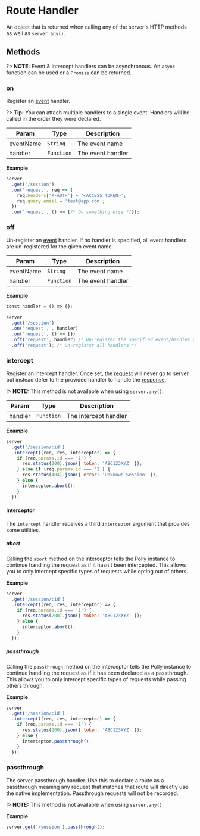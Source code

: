 # Route Handler

An object that is returned when calling any of the server's HTTP methods as well
as `server.any()`.

## Methods

?> __NOTE:__ Event & Intercept handlers can be asynchronous. An `async`
function can be used or a `Promise` can be returned.

### on

Register an [event](server/events-and-middleware) handler.

?> __Tip:__ You can attach multiple handlers to a single event. Handlers will be
called in the order they were declared.

| Param | Type | Description |
|  ---  | ---  |     ---     |
| eventName | `String` | The event name |
| handler | `Function` | The event handler |

__Example__

```js
server
  .get('/session')
  .on('request', req => {
    req.headers['X-AUTH'] = '<ACCESS_TOKEN>';
    req.query.email = 'test@app.com';
  })
  .on('request', () => {/* Do something else */});
```

### off

Un-register an [event](server/events-and-middleware) handler. If no handler
is specified, all event handlers are un-registered for the given event name.

| Param | Type | Description |
|  ---  | ---  |     ---     |
| eventName | `String` | The event name |
| handler | `Function` | The event handler |

__Example__

```js
const handler = () => {};

server
  .get('/session')
  .on('request', , handler)
  .on('request', () => {})
  .off('request', handler) /* Un-register the specified event/handler pair */
  .off('request'); /* Un-register all handlers */
```

### intercept

Register an intercept handler. Once set, the [request](server/request) will
never go to server but instead defer to the provided handler to handle
the [response](server/response).

!> __NOTE:__ This method is not available when using `server.any()`.

| Param | Type | Description |
|  ---  | ---  |     ---     |
| handler | `Function` | The intercept handler |

__Example__

```js
server
  .get('/session/:id')
  .intercept((req, res, interceptor) => {
    if (req.params.id === '1') {
      res.status(200).json({ token: 'ABC123XYZ' });
    } else if (req.params.id === '2') {
      res.status(404).json({ error: 'Unknown Session' });
    } else {
      interceptor.abort();
    }
  });
```

#### Interceptor

The `intercept` handler receives a third `interceptor` argument that provides
some utilities.

##### abort

Calling the `abort` method on the interceptor tells the Polly instance to
continue handling the request as if it hasn't been intercepted. This allows you
to only intercept specific types of requests while opting out of others.

__Example__

```js
server
  .get('/session/:id')
  .intercept((req, res, interceptor) => {
    if (req.params.id === '1') {
      res.status(200).json({ token: 'ABC123XYZ' });
    } else {
      interceptor.abort();
    }
  });
```

##### passthrough

Calling the `passthrough` method on the interceptor tells the Polly instance to
continue handling the request as if it has been declared as a passthrough.
This allows you to only intercept specific types of requests while passing
others through.

__Example__

```js
server
  .get('/session/:id')
  .intercept((req, res, interceptor) => {
    if (req.params.id === '1') {
      res.status(200).json({ token: 'ABC123XYZ' });
    } else {
      interceptor.passthrough();
    }
  });
```

### passthrough

The server passthrough handler. Use this to declare a route as a passthrough
meaning any request that matches that route will directly use the native
implementation. Passthrough requests will not be recorded.

!> __NOTE:__ This method is not available when using `server.any()`.

__Example__

```js
server.get('/session').passthrough();
```
